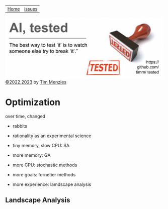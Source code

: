 <p>
&nbsp;
<a name=top></a>
<p>
<table><tr>
<td><a href="/README.md#top">Home</a>
<td><a href="http:github.com/timm/tested/issues">issues</a>
</tr></table>
<img  align=center width=600 src="/docs/img/banner.png"><br clear=all>
<a href="/LICENSE.md">&copy;2022,2023</a> by <a href="http://menzies.us">Tim Menzies</a>
</p>


# Optimization


over time, changed


- rabbits


- rationality as an experimental science


- tiny memory, slow CPU: SA
- more memory: GA
- more CPU: stochastic methods
- more goals: fornetier methods
- more experience: lamdscape analysis


## Landscape Analysis
